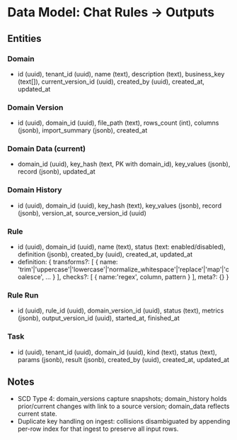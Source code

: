 # Data Model: Chat Rules → Outputs

## Entities

### Domain
- id (uuid), tenant_id (uuid), name (text), description (text), business_key (text[]), current_version_id (uuid), created_by (uuid), created_at, updated_at

### Domain Version
- id (uuid), domain_id (uuid), file_path (text), rows_count (int), columns (jsonb), import_summary (jsonb), created_at

### Domain Data (current)
- domain_id (uuid), key_hash (text, PK with domain_id), key_values (jsonb), record (jsonb), updated_at

### Domain History
- id (uuid), domain_id (uuid), key_hash (text), key_values (jsonb), record (jsonb), version_at, source_version_id (uuid)

### Rule
- id (uuid), domain_id (uuid), name (text), status (text: enabled/disabled), definition (jsonb), created_by (uuid), created_at, updated_at
- definition: { transforms?: [ { name: 'trim'|'uppercase'|'lowercase'|'normalize_whitespace'|'replace'|'map'|'coalesce', ... } ], checks?: [ { name:'regex', column, pattern } ], meta?: {} }

### Rule Run
- id (uuid), rule_id (uuid), domain_version_id (uuid), status (text), metrics (jsonb), output_version_id (uuid), started_at, finished_at

### Task
- id (uuid), tenant_id (uuid), domain_id (uuid), kind (text), status (text), params (jsonb), result (jsonb), created_by (uuid), created_at, updated_at

## Notes
- SCD Type 4: domain_versions capture snapshots; domain_history holds prior/current changes with link to a source version; domain_data reflects current state.
- Duplicate key handling on ingest: collisions disambiguated by appending per-row index for that ingest to preserve all input rows.
